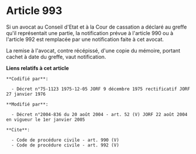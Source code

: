 # Article 993

Si un avocat au Conseil d'Etat et à la Cour de cassation a déclaré au greffe qu'il représentait une partie, la notification
prévue à l'article 990 ou à l'article 992 est remplacée par une notification faite à cet avocat. 

La remise à l'avocat, contre récépissé, d'une copie du mémoire, portant cachet à date du greffe, vaut notification.

**Liens relatifs à cet article**

	**Codifié par**:

	  - Décret n°75-1123 1975-12-05 JORF 9 décembre 1975 rectificatif JORF 27 janvier 1976

	**Modifié par**:

	  - Décret n°2004-836 du 20 août 2004 - art. 52 (V) JORF 22 août 2004 en vigueur le 1er janvier 2005

	**Cite**:

	  - Code de procédure civile - art. 990 (V)
	  - Code de procédure civile - art. 992 (V)
